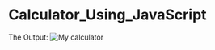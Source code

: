 # Calculator_Using_JavaScript

The Output:
![My calculator ](https://github.com/toufik1548/Calculator_Using_JavaScript/assets/81075316/0e90d6cf-945b-424a-8f1b-603afeb2e1e2)
